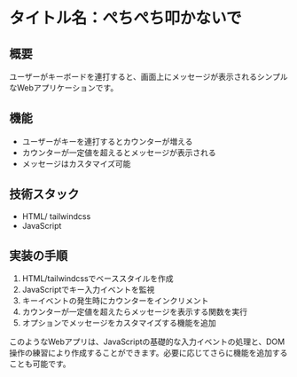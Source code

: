 # タイトル名：ぺちぺち叩かないで

## 概要
ユーザーがキーボードを連打すると、画面上にメッセージが表示されるシンプルなWebアプリケーションです。

## 機能
- ユーザーがキーを連打するとカウンターが増える
- カウンターが一定値を超えるとメッセージが表示される
- メッセージはカスタマイズ可能

## 技術スタック
- HTML/ tailwindcss
- JavaScript

## 実装の手順
1. HTML/tailwindcssでベーススタイルを作成
2. JavaScriptでキー入力イベントを監視
3. キーイベントの発生時にカウンターをインクリメント
4. カウンターが一定値を超えたらメッセージを表示する関数を実行
5. オプションでメッセージをカスタマイズする機能を追加

このようなWebアプリは、JavaScriptの基礎的な入力イベントの処理と、DOM操作の練習により作成することができます。必要に応じてさらに機能を追加することも可能です。
